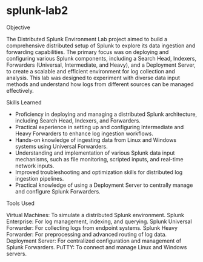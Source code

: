 # splunk-lab2

Objective

The Distributed Splunk Environment Lab project aimed to build a comprehensive distributed setup of Splunk to explore its data ingestion and forwarding capabilities. The primary focus was on deploying and configuring various Splunk components, including a Search Head, Indexers, Forwarders (Universal, Intermediate, and Heavy), and a Deployment Server, to create a scalable and efficient environment for log collection and analysis. This lab was designed to experiment with diverse data input methods and understand how logs from different sources can be managed effectively.

Skills Learned

- Proficiency in deploying and managing a distributed Splunk architecture, including Search Head, Indexers, and Forwarders.
- Practical experience in setting up and configuring Intermediate and Heavy Forwarders to enhance log ingestion workflows.
- Hands-on knowledge of ingesting data from Linux and Windows systems using Universal Forwarders.
- Understanding and implementation of various Splunk data input mechanisms, such as file monitoring, scripted inputs, and real-time network inputs.
- Improved troubleshooting and optimization skills for distributed log ingestion pipelines.
- Practical knowledge of using a Deployment Server to centrally manage and configure Splunk Forwarders.

Tools Used

Virtual Machines: To simulate a distributed Splunk environment.
Splunk Enterprise: For log management, indexing, and querying.
Splunk Universal Forwarder: For collecting logs from endpoint systems.
Splunk Heavy Forwarder: For preprocessing and advanced routing of log data.
Deployment Server: For centralized configuration and management of Splunk Forwarders.
PuTTY: To connect and manage Linux and Windows servers.
